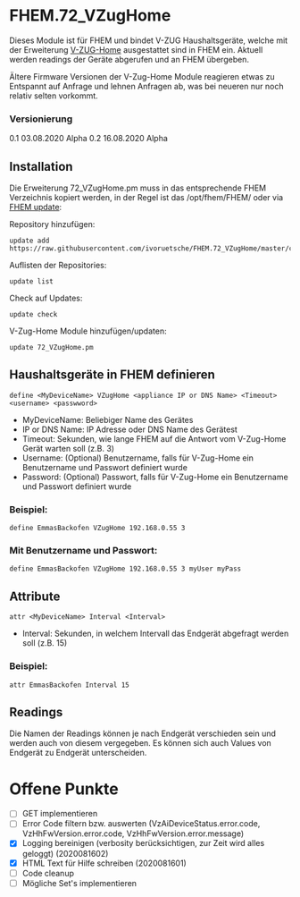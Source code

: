 # FHEM.72_VZugHome
Dieses Module ist für FHEM und bindet V-ZUG Haushaltsgeräte, welche mit der Erweiterung [V-ZUG-Home](https://home.vzug.com) ausgestattet sind in FHEM ein.
Aktuell werden readings der Geräte abgerufen und an FHEM übergeben.

Ältere Firmware Versionen der V-Zug-Home Module reagieren etwas zu Entspannt auf Anfrage und lehnen Anfragen ab, was bei neueren nur noch relativ selten vorkommt.  

### Versionierung
0.1     03.08.2020  Alpha
0.2     16.08.2020  Alpha

## Installation
Die Erweiterung 72_VZugHome.pm muss in das entsprechende FHEM Verzeichnis kopiert werden, in der Regel ist das /opt/fhem/FHEM/ oder via [FHEM update](https://wiki.fhem.de/wiki/Update#Syntax_controlfile):

Repository hinzufügen:

    update add https://raw.githubusercontent.com/ivoruetsche/FHEM.72_VZugHome/master/controls_VZugHome.txt

Auflisten der Repositories:

    update list

Check auf Updates:

    update check

V-Zug-Home Module hinzufügen/updaten:

    update 72_VZugHome.pm

## Haushaltsgeräte in FHEM definieren
    define <MyDeviceName> VZugHome <appliance IP or DNS Name> <Timeout> <username> <passwword>

* MyDeviceName: Beliebiger Name des Gerätes
* IP or DNS Name: IP Adresse oder DNS Name des Gerätest
* Timeout: Sekunden, wie lange FHEM auf die Antwort vom V-Zug-Home Gerät warten soll (z.B. 3)
* Username: \(Optional) Benutzername, falls für V-Zug-Home ein Benutzername und Passwort definiert wurde
* Password: \(Optional) Passwort, falls für V-Zug-Home ein Benutzername und Passwort definiert wurde

### Beispiel:

    define EmmasBackofen VZugHome 192.168.0.55 3

### Mit Benutzername und Passwort:

    define EmmasBackofen VZugHome 192.168.0.55 3 myUser myPass

## Attribute
    attr <MyDeviceName> Interval <Interval>

* Interval: Sekunden, in welchem Intervall das Endgerät abgefragt werden soll (z.B. 15)

### Beispiel:

    attr EmmasBackofen Interval 15

## Readings
Die Namen der Readings können je nach Endgerät verschieden sein und werden auch von diesem vergegeben. Es können sich auch Values von Endgerät zu Endgerät unterscheiden.

# Offene Punkte
- [ ] GET implementieren
- [ ] Error Code filtern bzw. auswerten (VzAiDeviceStatus.error.code, VzHhFwVersion.error.code, VzHhFwVersion.error.message)
- [X] Logging bereinigen (verbosity berücksichtigen, zur Zeit wird alles geloggt) (2020081602)
- [X] HTML Text für Hilfe schreiben (2020081601)
- [ ] Code cleanup
- [ ] Mögliche Set's implementieren
